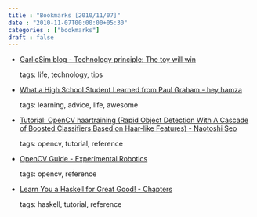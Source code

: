 ```yaml
---
title : "Bookmarks [2010/11/07]"
date : "2010-11-07T00:00:00+05:30"
categories : ["bookmarks"]
draft : false
---
```


-   [GarlicSim blog - Technology principle: The toy will win](http://blog.garlicsim.org/post/1495459004/technology-principle-the-toy-will-win)

    tags: life, technology, tips

<!--listend-->

-   [What a High School Student Learned from Paul Graham - hey hamza](http://heyhamza.com/32636134)

    tags: learning, advice, life, awesome

<!--listend-->

-   [Tutorial: OpenCV haartraining (Rapid Object Detection With A Cascade of Boosted Classifiers Based on Haar-like Features) - Naotoshi Seo](http://note.sonots.com/SciSoftware/haartraining.html)

    tags: opencv, tutorial, reference

<!--listend-->

-   [OpenCV Guide - Experimental Robotics](http://cgi.cse.unsw.edu.au/~cs4411/wiki/index.php?title=OpenCV_Guide#Haar_Classifier)

    tags: opencv, reference

<!--listend-->

-   [Learn You a Haskell for Great Good! - Chapters](http://learnyouahaskell.com/chapters)

    tags: haskell, tutorial, reference
